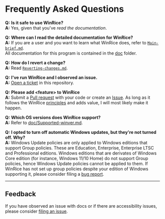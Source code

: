# Frequently Asked Questions

**Q:** **Is it safe to use WinRice?**  
**A:** Yes, given that you've _read the documentation_.

**Q:** **Where can I read the detailed documentation for WinRice?**  
**A:** If you are a user and you want to learn what WinRice does, refer to [`Main-brief.md`](https://github.com/WinRice/WinRice/blob/main/doc/Main-brief.md).  
All documentation for this program is contained in the [doc](https://github.com/pratyakshm/WinRice/tree/main/doc) folder.

**Q:** **How do I revert a change?**  
**A:** Read [`Reverting-changes.md`](https://github.com/pratyakshm/WinRice/blob/main/doc/Reverting-changes.md).

**Q:** **I've run WinRice and I observed an issue.**  
**A:** [Open a ticket](https://github.com/pratyakshm/WinRice/issues/new/choose) in this repository.

**Q:** **Please add &lt;feature&gt; to WinRice**  
**A:** Submit a [Pull request](https://github.com/pratyakshm/WinRice/pulls) with your code or create an [Issue](https://github.com/pratyakshm/WinRice/issues). As long as it follows the WinRice [principles](https://github.com/pratyakshm/WinRice/blob/main/doc/CONTRIBUTING.md#principles) and adds value, I will most likely make it happen.

**Q:** **Which OS versions does WinRice support?**  
**A:** Refer to [doc/Supported-winver.md](https://github.com/pratyakshm/WinRice/blob/main/doc/Supported-winver.md).

**Q:** **I opted to turn off automatic Windows updates, but they're not turned off. Why?**  
**A:** Windows Update policies are only applied to Windows editions that support Group policies. These are Education, Enterprise, Enterprise LTSC and Professional editions. Windows editions that are derivates of Windows Core edition (for instance, Windows 11/10 Home) do not support Group policies, hence Windows Update policies cannot be applied to them.
If WinRice has not set up group policies despite your edition of Windows supporting it, please consider filing a [bug report](https://github.com/pratyakshm/WinRice/issues/new?assignees=pratyakshm&labels=Issue-Bug&template=bug_report.yaml&title=Bug%3A+).

---

## Feedback

If you have observed an issue with docs or if there are accessibility issues, please consider [filing an issue](https://github.com/pratyakshm/WinRice/issues/new?assignees=pratyakshm&labels=Issue-Docs&template=doc_issue.yaml&title=Docs+issue%3A+).
